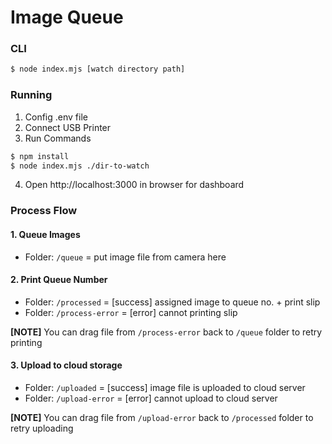 # Image Queue 

### CLI
```bash
$ node index.mjs [watch directory path]
```

### Running
1. Config .env file
2. Connect USB Printer
3. Run Commands
```bash
$ npm install
$ node index.mjs ./dir-to-watch
```
4. Open http://localhost:3000 in browser for dashboard

### Process Flow
#### 1. Queue Images
- Folder: `/queue` = put image file from camera here

#### 2. Print Queue Number
- Folder: `/processed` = [success] assigned image to queue no. + print slip
- Folder: `/process-error` = [error] cannot printing slip

**[NOTE]** You can drag file from `/process-error` back to `/queue` folder to retry printing

#### 3. Upload to cloud storage
- Folder: `/uploaded` = [success] image file is uploaded to cloud server
- Folder: `/upload-error` = [error] cannot upload to cloud server

**[NOTE]** You can drag file from `/upload-error` back to `/processed` folder to retry uploading
 